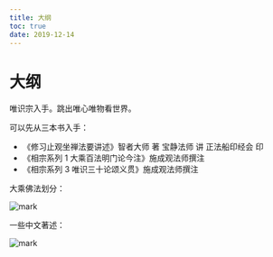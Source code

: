 ```yaml
---
title: 大纲
toc: true
date: 2019-12-14
---
```

# 大纲


唯识宗入手。跳出唯心唯物看世界。

可以先从三本书入手：

- 《修习止观坐禅法要讲述》智者大师 著 宝静法师 讲 正法船印经会 印
- 《相宗系列 1 大乘百法明门论今注》施成观法师撰注
- 《相宗系列 3 唯识三十论颂义贯》施成观法师撰注

大乘佛法划分：

![mark](http://images.iterate.site/blog/image/20191213/gv4GhtRkMP5C.png?imageslim)

一些中文著述：

![mark](http://images.iterate.site/blog/image/20191213/IzVxwwPvx8om.png?imageslim)
